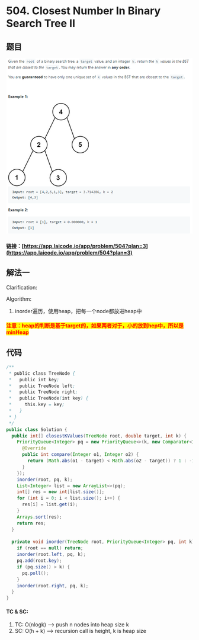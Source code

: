 # 504. Closest Number In Binary Search Tree II

## 题目

![](<.gitbook/assets/image (134).png>)

#### 链接：[https://app.laicode.io/app/problem/504?plan=3](https://app.laicode.io/app/problem/504?plan=3)

## 解法一

Clarification:&#x20;

Algorithm:&#x20;

1. inorder遍历，使用heap，把每一个node都放进heap中

#### <mark style="color:red;">注意：heap的判断是基于target的，如果两者对于，小的放到hep中，所以是minHeap</mark>

## 代码

```java
/**
 * public class TreeNode {
 *   public int key;
 *   public TreeNode left;
 *   public TreeNode right;
 *   public TreeNode(int key) {
 *     this.key = key;
 *   }
 * }
 */
public class Solution {
  public int[] closestKValues(TreeNode root, double target, int k) {
    PriorityQueue<Integer> pq = new PriorityQueue<>(k, new Comparator<Integer>(){
      @Override
      public int compare(Integer o1, Integer o2) {
        return (Math.abs(o1 - target) < Math.abs(o2 - target)) ? 1 : -1;
      }
    });
    inorder(root, pq, k);
    List<Integer> list = new ArrayList<>(pq);
    int[] res = new int[list.size()];
    for (int i = 0; i < list.size(); i++) {
      res[i] = list.get(i);
    }
    Arrays.sort(res);
    return res;
  }

  private void inorder(TreeNode root, PriorityQueue<Integer> pq, int k) {
    if (root == null) return;
    inorder(root.left, pq, k);
    pq.add(root.key);
    if (pq.size() > k) {
      pq.poll();
    }
    inorder(root.right, pq, k);
  }
}

```

#### TC & SC:&#x20;

1. TC: O(nlogk) --> push n nodes into heap size k
2. SC: O(h + k) --> recursion call is height, k is heap size

